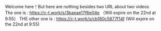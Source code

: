 Welcome here！But here are nothing besides two URL about two videos
The one is : https://c-t.work/s/3baeae17f6e04e （Will expire on the 22nd at 9:55）
THE other one is : https://c-t.work/s/cb180c5877f14f (Will expire on the 22nd at 9:55)
